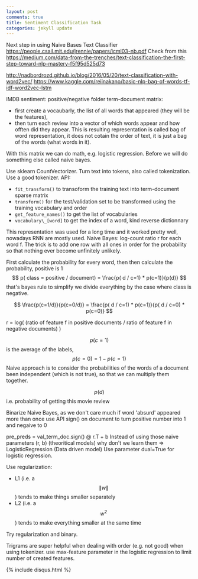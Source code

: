 ```yaml
---
layout: post
comments: true
title: Sentiment Classification Task
categories: jekyll update
---
```

Next step in using Naive Bases Text Classifier https://people.csail.mit.edu/jrennie/papers/icml03-nb.pdf
Check from this https://medium.com/data-from-the-trenches/text-classification-the-first-step-toward-nlp-mastery-f5f95d525d73

http://nadbordrozd.github.io/blog/2016/05/20/text-classification-with-word2vec/
https://www.kaggle.com/reiinakano/basic-nlp-bag-of-words-tf-idf-word2vec-lstm


IMDB sentiment: positive/negative folder
term-document matrix:
- first create a vocaubarly, the list of all words that appeared (they will be the features),
- then turn each review into a vector of which words appear and how offten did they appear. This is resulting representation is called bag of word representation, it does not cotain the order of text, it is just a bag of the words (what words in it).

With this matrix we can do math, e.g. logistic regression. Before we will do something else called naive bayes.

Use sklearn CountVectorizer. Turn text into tokens, also called tokenization. Use a good tokenizer.
API:
 - `fit_transform()` to transoform the training text into term-document sparse matrix
 - `transform()` for the test/validation set to be transformed using the training vocabulary and order
 - `get_feature_names()` to get the list of vocabularies
 - `vocabulary\_[word]` to get the index of a word, kind reverse dictionnary

This representation was used for a long time and it worked pretty well, nowadays RNN are mostly used.
Naive Bayes:
log-count ratio r for each word f.
The trick is to add one row with all ones in order for the probability so that nothing ever become unfinitely unlikely. 

First calculate the probability for every word, then then calculate the probability, positive is 1 
$$ p( class = positive / document) =  \frac{p( d / c=1) * p(c=1)}{p(d)} $$ that's bayes rule
to simplify we divide everything by the case where class is negative.

$$ \frac{p(c=1/d)}{p(c=0/d)} = \frac{p( d / c=1) * p(c=1)}{p( d / c=0) * p(c=0)} $$

r = log( (ratio of feature f in positive documents / ratio of feature f in negative documents) )

$$p(c=1)$$ is the average of the labels, $$p(c=0) = 1 - p(c=1)$$
Naive approach is to consider the probabilities of the words of a document been independent (which is not true), so that we can multiply them together.

$$p(d)$$ i.e. probability of getting this movie review

Binarize Naive Bayes, as we don't care much if word 'absurd' appeared more than once use API sign() on document to turn positive number into 1 and negaive to 0


pre_preds = val_term_doc.sign() @ r.T + b
Instead of using those naive parameters (r, b) (theoritical models) why don't we learn them => LogisticRegression (Data driven model)
Use parameter dual=True for logistic regression.

Use regularization:
 - L1 (i.e. a $$\|w\|$$) tends to make things smaller separately
 - L2 (i.e. a $$w^2$$) tends to make everything smaller at the same time
 
 Try regularization and binary.
 
Trigrams are super helpful when dealing with order (e.g. not good) when using tokenizer. use max-feature parameter in the logistic regression to limit number of created features.


{% include disqus.html %}
